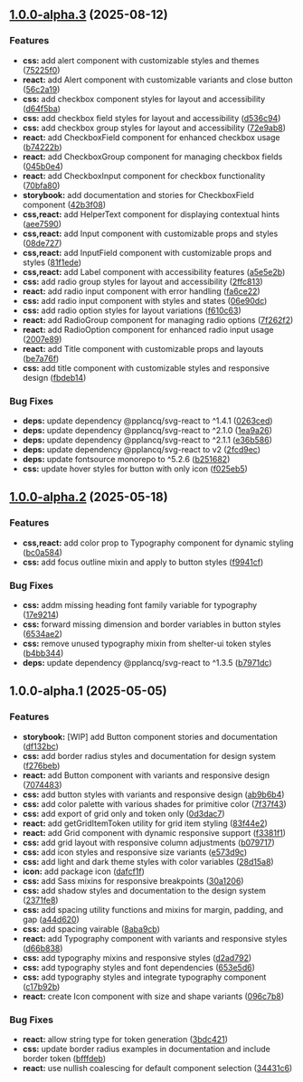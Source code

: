 ## [1.0.0-alpha.3](https://github.com/pplancq/shelter-ui/compare/v1.0.0-alpha.2...v1.0.0-alpha.3) (2025-08-12)

### Features

* **css:** add alert component with customizable styles and themes ([75225f0](https://github.com/pplancq/shelter-ui/commit/75225f0ecf9324366017f70f7c7979cb0c00292c))
* **react:** add Alert component with customizable variants and close button ([56c2a19](https://github.com/pplancq/shelter-ui/commit/56c2a195886b55974b088e91e0a6c20575d9aa50))
* **css:** add checkbox component styles for layout and accessibility ([d64f5ba](https://github.com/pplancq/shelter-ui/commit/d64f5bad7d1fda300ddbd09f66160c6cb89a5ab8))
* **css:** add checkbox field styles for layout and accessibility ([d536c94](https://github.com/pplancq/shelter-ui/commit/d536c94d4e3371ad68d72b1c708b016e961e8f68))
* **css:** add checkbox group styles for layout and accessibility ([72e9ab8](https://github.com/pplancq/shelter-ui/commit/72e9ab8bb12600322abdcb641636471961db62a8))
* **react:** add CheckboxField component for enhanced checkbox usage ([b74222b](https://github.com/pplancq/shelter-ui/commit/b74222bf100a111428c677b6964695df25118437))
* **react:** add CheckboxGroup component for managing checkbox fields ([045b0e4](https://github.com/pplancq/shelter-ui/commit/045b0e4cde1c25f80800f68c6e9520702ef294dc))
* **react:** add CheckboxInput component for checkbox functionality ([70bfa80](https://github.com/pplancq/shelter-ui/commit/70bfa801cf9943905ad0094e04600ee5b3454791))
* **storybook:** add documentation and stories for CheckboxField component ([42b3f08](https://github.com/pplancq/shelter-ui/commit/42b3f082d8b190035800d5d7b4723d52129ed7d3))
* **css,react:** add HelperText component for displaying contextual hints ([aee7590](https://github.com/pplancq/shelter-ui/commit/aee75902f5f9dc7f06208973bc64cce575e50291))
* **css,react:** add Input component with customizable props and styles ([08de727](https://github.com/pplancq/shelter-ui/commit/08de7275ff40922f936a776fd8809ee5cbaeae48))
* **css,react:** add InputField component with customizable props and styles ([81f1ede](https://github.com/pplancq/shelter-ui/commit/81f1ede67e8cf6221dbd072ff50adcb7857bd7b9))
* **css,react:** add Label component with accessibility features ([a5e5e2b](https://github.com/pplancq/shelter-ui/commit/a5e5e2b19df2c9f6ce669b8559140db696101d87))
* **css:** add radio group styles for layout and accessibility ([2ffc813](https://github.com/pplancq/shelter-ui/commit/2ffc8137cfd4826593fc5ae6799849c6bb3f63ee))
* **react:** add radio input component with error handling ([fa6ce22](https://github.com/pplancq/shelter-ui/commit/fa6ce224829d45cbae042366b323a4826427dce7))
* **css:** add radio input component with styles and states ([06e90dc](https://github.com/pplancq/shelter-ui/commit/06e90dc1430b1e79e26d86a615ca80a5256aca98))
* **css:** add radio option styles for layout variations ([f610c63](https://github.com/pplancq/shelter-ui/commit/f610c6370609b86db3c917cf7c2ee57481839144))
* **react:** add RadioGroup component for managing radio options ([7f262f2](https://github.com/pplancq/shelter-ui/commit/7f262f2530e43ccc4a223a3583f6518f3e252014))
* **react:** add RadioOption component for enhanced radio input usage ([2007e89](https://github.com/pplancq/shelter-ui/commit/2007e8979cda08a3a505dbd2a70148eb6869b28e))
* **react:** add Title component with customizable props and layouts ([be7a76f](https://github.com/pplancq/shelter-ui/commit/be7a76f1dbde49d0591acd2719ce6bd7fcaa8338))
* **css:** add title component with customizable styles and responsive design ([fbdeb14](https://github.com/pplancq/shelter-ui/commit/fbdeb1448972d55c96125686d3ebf88854e10708))

### Bug Fixes

* **deps:** update dependency @pplancq/svg-react to ^1.4.1 ([0263ced](https://github.com/pplancq/shelter-ui/commit/0263ced5f4b07e4f4acf92bdab7bece33fc92c55))
* **deps:** update dependency @pplancq/svg-react to ^2.1.0 ([1ea9a26](https://github.com/pplancq/shelter-ui/commit/1ea9a26ed65f0fbe872f24b5baf771652e0e84aa))
* **deps:** update dependency @pplancq/svg-react to ^2.1.1 ([e36b586](https://github.com/pplancq/shelter-ui/commit/e36b5862ce88ee75d02f3c12e0c7f60e4e176262))
* **deps:** update dependency @pplancq/svg-react to v2 ([2fcd9ec](https://github.com/pplancq/shelter-ui/commit/2fcd9ec9c39e787c6dffc6f9d57fad6b7e4fe6fd))
* **deps:** update fontsource monorepo to ^5.2.6 ([b251682](https://github.com/pplancq/shelter-ui/commit/b2516826a57160f52fc66750e6654dd99b082508))
* **css:** update hover styles for button with only icon ([f025eb5](https://github.com/pplancq/shelter-ui/commit/f025eb545f9833b656165ae4ff759e0e62c12a45))

## [1.0.0-alpha.2](https://github.com/pplancq/shelter-ui/compare/v1.0.0-alpha.1...v1.0.0-alpha.2) (2025-05-18)

### Features

* **css,react:** add color prop to Typography component for dynamic styling ([bc0a584](https://github.com/pplancq/shelter-ui/commit/bc0a5848a749c7ff403659bb374e77b676483602))
* **css:** add focus outline mixin and apply to button styles ([f9941cf](https://github.com/pplancq/shelter-ui/commit/f9941cf064f33a63b604925cf63ef84755cd13c0))

### Bug Fixes

* **css:** addm missing heading font family variable for typography ([17e9214](https://github.com/pplancq/shelter-ui/commit/17e92148c3d9697231785d1715112924ae1d5f4f))
* **css:** forward missing dimension and border variables in button styles ([6534ae2](https://github.com/pplancq/shelter-ui/commit/6534ae29dff90911af51b1347c6a6310ec3561ed))
* **css:** remove unused typography mixin from shelter-ui token styles ([b4bb344](https://github.com/pplancq/shelter-ui/commit/b4bb344fbf29c4568d08f1bb87e26caf0ebe4f93))
* **deps:** update dependency @pplancq/svg-react to ^1.3.5 ([b7971dc](https://github.com/pplancq/shelter-ui/commit/b7971dc0141e05031a0c5c7c9d1e628c45e78320))

## 1.0.0-alpha.1 (2025-05-05)

### Features

* **storybook:** [WIP] add Button component stories and documentation ([df132bc](https://github.com/pplancq/shelter-ui/commit/df132bcb2f33cb425dce73229b80ce3e5a3f7bdc))
* **css:** add border radius styles and documentation for design system ([f276beb](https://github.com/pplancq/shelter-ui/commit/f276beb27bbb6241de53564111f5757c84736b01))
* **react:** add Button component with variants and responsive design ([7074483](https://github.com/pplancq/shelter-ui/commit/7074483553c7343da61d0e1418449e2e78e694bb))
* **css:** add button styles with variants and responsive design ([ab9b6b4](https://github.com/pplancq/shelter-ui/commit/ab9b6b437793ac8ce006c829c97566fd3ef2b175))
* **css:** add color palette with various shades for primitive color ([7f37f43](https://github.com/pplancq/shelter-ui/commit/7f37f43a1b51dd20fd8722cab5aa1389eb959fc8))
* **css:** add export of grid only and token only ([0d3dac7](https://github.com/pplancq/shelter-ui/commit/0d3dac7dadbfef5d2a0ecef70a6701881fd622f7))
* **react:** add getGridItemToken utility for grid item styling ([83f44e2](https://github.com/pplancq/shelter-ui/commit/83f44e207bfb31935ea7cf714affe841b21b566a))
* **react:** add Grid component with dynamic responsive support ([f3381f1](https://github.com/pplancq/shelter-ui/commit/f3381f16a3bd656bda673e2026e75c4ac566d54e))
* **css:** add grid layout with responsive column adjustments ([b079717](https://github.com/pplancq/shelter-ui/commit/b0797179d6eb8abf3026c25a827622eac88a01c8))
* **css:** add icon styles and responsive size variants ([e573d9c](https://github.com/pplancq/shelter-ui/commit/e573d9c373c87bde80631b910eafee47239d9554))
* **css:** add light and dark theme styles with color variables ([28d15a8](https://github.com/pplancq/shelter-ui/commit/28d15a84a7abd59f9a488edc3550b160fbcf3d8e))
* **icon:** add package icon ([dafcf1f](https://github.com/pplancq/shelter-ui/commit/dafcf1f4bfdb4a877f7618366b868b54eeacaf95))
* **css:** add Sass mixins for responsive breakpoints ([30a1206](https://github.com/pplancq/shelter-ui/commit/30a12066789923c46dad54033a3a1fadde61288e))
* **css:** add shadow styles and documentation to the design system ([2371fe8](https://github.com/pplancq/shelter-ui/commit/2371fe89d6afc2cfd6faadf28250644bef55a058))
* **css:** add spacing utility functions and mixins for margin, padding, and gap ([a44d620](https://github.com/pplancq/shelter-ui/commit/a44d62090961776e123dd500b4d7f574b356209f))
* **css:** add spacing vairable ([8aba9cb](https://github.com/pplancq/shelter-ui/commit/8aba9cb2b4867c0f250db8a509279bf43c2ee1f4))
* **react:** add Typography component with variants and responsive styles ([d66b838](https://github.com/pplancq/shelter-ui/commit/d66b838978e9672b25e37118059fafedd82a8bfe))
* **css:** add typography mixins and responsive styles ([d2ad792](https://github.com/pplancq/shelter-ui/commit/d2ad7927e39631372a260fb21faaba0e6e520388))
* **css:** add typography styles and font dependencies ([653e5d6](https://github.com/pplancq/shelter-ui/commit/653e5d60193bfc3bddc1be0b6e489efc4811b294))
* **css:** add typography styles and integrate typography component ([c17b92b](https://github.com/pplancq/shelter-ui/commit/c17b92bf6daed0fad2d5e5e773d58737055bc7c6))
* **react:** create Icon component with size and shape variants ([096c7b8](https://github.com/pplancq/shelter-ui/commit/096c7b88fbe8b45b9bb694a8c899e73f57172f20))

### Bug Fixes

* **react:** allow string type for token generation ([3bdc421](https://github.com/pplancq/shelter-ui/commit/3bdc421b7ab9fbc1d763ae63eb209ec0e878a48d))
* **css:** update border radius examples in documentation and include border token ([bfffdeb](https://github.com/pplancq/shelter-ui/commit/bfffdeb2f84d4f279f986d987dd356be0017943d))
* **react:** use nullish coalescing for default component selection ([34431c6](https://github.com/pplancq/shelter-ui/commit/34431c67831260a3d46038ff597357ff9c6367ce))
